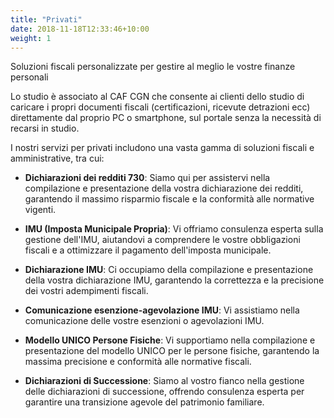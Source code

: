 ```yaml
---
title: "Privati"
date: 2018-11-18T12:33:46+10:00
weight: 1
---
```


Soluzioni fiscali personalizzate per gestire al meglio le vostre finanze personali

Lo studio è associato al CAF CGN che consente ai clienti dello studio di caricare i propri documenti fiscali (certificazioni, ricevute detrazioni ecc) direttamente dal proprio PC o smartphone, sul portale senza la necessità di recarsi in studio.

I nostri servizi per privati includono una vasta gamma di soluzioni fiscali e amministrative, tra cui:

* **Dichiarazioni dei redditi 730**: Siamo qui per assistervi nella compilazione e presentazione della vostra dichiarazione dei redditi, garantendo il massimo risparmio fiscale e la conformità alle normative vigenti.

* **IMU (Imposta Municipale Propria)**: Vi offriamo consulenza esperta sulla gestione dell'IMU, aiutandovi a comprendere le vostre obbligazioni fiscali e a ottimizzare il pagamento dell'imposta municipale.

* **Dichiarazione IMU**: Ci occupiamo della compilazione e presentazione della vostra dichiarazione IMU, garantendo la correttezza e la precisione dei vostri adempimenti fiscali.

* **Comunicazione esenzione-agevolazione IMU**: Vi assistiamo nella comunicazione delle vostre esenzioni o agevolazioni IMU.

* **Modello UNICO Persone Fisiche**: Vi supportiamo nella compilazione e presentazione del modello UNICO per le persone fisiche, garantendo la massima precisione e conformità alle normative fiscali.

* **Dichiarazioni di Successione**: Siamo al vostro fianco nella gestione delle dichiarazioni di successione, offrendo consulenza esperta per garantire una transizione agevole del patrimonio familiare.
